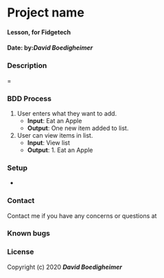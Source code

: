 # Project name
#### Lesson, for Fidgetech
#### Date:  by:_**David Boedigheimer**_
### Description
=
### BDD Process
1. User enters what they want to add.
      * **Input**: Eat an Apple
      * **Output**: One new item added to list.
2. User can view items in list.
      * **Input**: View list
      * **Output**: 1. Eat an Apple
### Setup
*
### Contact
Contact me if you have any concerns or questions at
### Known bugs

### License

Copyright (c) 2020 _**David Boedigheimer**_